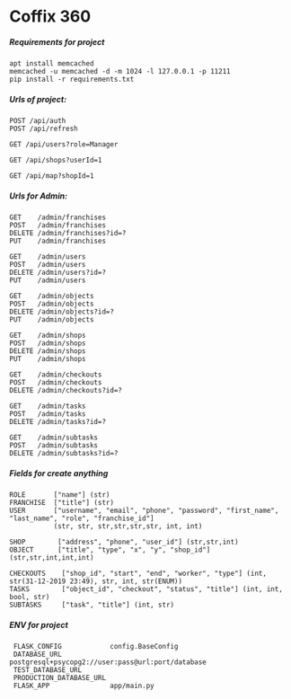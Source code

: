 # Coffix 360

##### Requirements for project
    apt install memcached
    memcached -u memcached -d -m 1024 -l 127.0.0.1 -p 11211
    pip install -r requirements.txt
    
    
##### Urls of project:
    POST /api/auth
    POST /api/refresh
    
    GET /api/users?role=Manager
    
    GET /api/shops?userId=1
    
    GET /api/map?shopId=1
    
    
##### Urls for Admin:
    GET    /admin/franchises
    POST   /admin/franchises
    DELETE /admin/franchises?id=?
    PUT    /admin/franchises
    
    GET    /admin/users
    POST   /admin/users
    DELETE /admin/users?id=?
    PUT    /admin/users
    
    GET    /admin/objects
    POST   /admin/objects
    DELETE /admin/objects?id=?
    PUT    /admin/objects
    
    GET    /admin/shops
    POST   /admin/shops
    DELETE /admin/shops
    PUT    /admin/shops
    
    GET    /admin/checkouts
    POST   /admin/checkouts   
    DELETE /admin/checkouts?id=? 
    
    GET    /admin/tasks
    POST   /admin/tasks
    DELETE /admin/tasks?id=?
    
    GET    /admin/subtasks
    POST   /admin/subtasks
    DELETE /admin/subtasks?id=?
    
    
    
##### Fields for create anything

    ROLE       ["name"] (str)
    FRANCHISE  ["title"] (str)
    USER       ["username", "email", "phone", "password", "first_name", "last_name", "role", "franchise_id"]
               (str, str, str,str,str,str, int, int)
    
    SHOP        ["address", "phone", "user_id"] (str,str,int)
    OBJECT      ["title", "type", "x", "y", "shop_id"] (str,str,int,int,int)
    
    CHECKOUTS    ["shop_id", "start", "end", "worker", "type"] (int, str(31-12-2019 23:49), str, int, str(ENUM))
    TASKS        ["object_id", "checkout", "status", "title"] (int, int, bool, str)
    SUBTASKS     ["task", "title"] (int, str)
    
##### ENV for project
     FLASK_CONFIG            config.BaseConfig
     DATABASE_URL            postgresql+psycopg2://user:pass@url:port/database
     TEST_DATABASE_URL
     PRODUCTION_DATABASE_URL
     FLASK_APP               app/main.py
